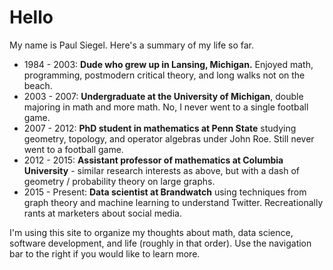 # Hello
My name is Paul Siegel.  Here's a summary of my life so far.

* 1984 - 2003: **Dude who grew up in Lansing, Michigan.**  Enjoyed math, programming, postmodern critical theory, and long walks not on the beach.
* 2003 - 2007: **Undergraduate at the University of Michigan**, double majoring in math and more math.  No, I never went to a single football game.
* 2007 - 2012: **PhD student in mathematics at Penn State** studying geometry, topology, and operator algebras under John Roe.  Still never went to a football game.
* 2012 - 2015: **Assistant professor of mathematics at Columbia University** - similar research interests as above, but with a dash of geometry / probability theory on large graphs.
* 2015 - Present: **Data scientist at Brandwatch** using techniques from graph theory and machine learning to understand Twitter.  Recreationally rants at marketers about social media.

I'm using this site to organize my thoughts about math, data science, software development, and life (roughly in that order).  Use the navigation bar to the right if you would like to learn more.
